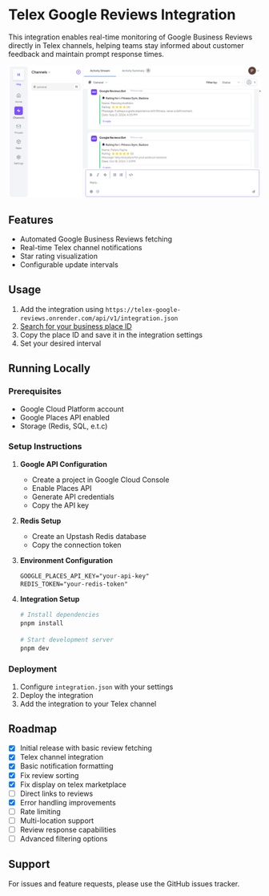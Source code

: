 # Telex Google Reviews Integration

This integration enables real-time monitoring of Google Business Reviews directly in Telex channels, helping teams stay informed about customer feedback and maintain prompt response times.

![Telex Channel Integration](https://github.com/telexintegrations/telex-google-reviews/blob/master/README/image.png)

## Features

- Automated Google Business Reviews fetching
- Real-time Telex channel notifications
- Star rating visualization
- Configurable update intervals

## Usage

1. Add the integration using `https://telex-google-reviews.onrender.com/api/v1/integration.json`
2. [Search for your business place ID](https://developers.google.com/maps/documentation/javascript/examples/places-placeid-finder)
3. Copy the place ID and save it in the integration settings
4. Set your desired interval

## Running Locally

### Prerequisites

- Google Cloud Platform account
- Google Places API enabled
- Storage (Redis, SQL, e.t.c)

### Setup Instructions

1. **Google API Configuration**

   - Create a project in Google Cloud Console
   - Enable Places API
   - Generate API credentials
   - Copy the API key

2. **Redis Setup**

   - Create an Upstash Redis database
   - Copy the connection token

3. **Environment Configuration**

   ```env
   GOOGLE_PLACES_API_KEY="your-api-key"
   REDIS_TOKEN="your-redis-token"
   ```

4. **Integration Setup**

   ```bash
   # Install dependencies
   pnpm install

   # Start development server
   pnpm dev

   ```

### Deployment

1. Configure `integration.json` with your settings
2. Deploy the integration
3. Add the integration to your Telex channel

## Roadmap

- [x] Initial release with basic review fetching
- [x] Telex channel integration
- [x] Basic notification formatting
- [x] Fix review sorting
- [x] Fix display on telex marketplace
- [ ] Direct links to reviews
- [x] Error handling improvements
- [ ] Rate limiting
- [ ] Multi-location support
- [ ] Review response capabilities
- [ ] Advanced filtering options

## Support

For issues and feature requests, please use the GitHub issues tracker.
